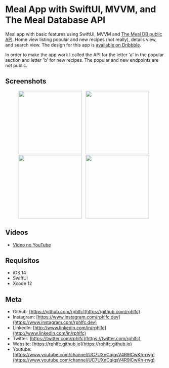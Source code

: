 # Meal App with SwiftUI, MVVM, and The Meal Database API
Meal app with basic features using SwiftUI, MVVM and [The Meal DB public API](https://www.themealdb.com/). Home view listing popular and new recipes (not really), details view, and search view. The design for this app is [available on Dribbble](https://dribbble.com/shots/14860498-Ngicipi-Food-Recipe-App).

In order to make the app work I called the API for the letter 'a' in the popular section and letter 'b' for new recipes. The popular and new endpoints are not public.

## Screenshots
<p align="center">
    <img src="https://user-images.githubusercontent.com/16376748/105731722-73af9600-5f0e-11eb-8196-b0691af173be.png" width="200"> &nbsp;
    <img src="https://user-images.githubusercontent.com/16376748/105731763-8033ee80-5f0e-11eb-97da-cb1163694512.png" width="200"> &nbsp;
    <img src="https://user-images.githubusercontent.com/16376748/105731779-85913900-5f0e-11eb-982a-8507c9d12d9d.png" width="200"> &nbsp;
    <img src="https://user-images.githubusercontent.com/16376748/105731787-888c2980-5f0e-11eb-941f-281c820b6452.png" width="200"> &nbsp;
</p>

## Vídeos
- [Vídeo no YouTube](https://youtu.be/fGfZz5d2Vrct)

## Requisitos
- iOS 14
- SwiftUI
- Xcode 12

## Meta
- Github: [https://github.com/rphlfc](https://github.com/rphlfc)
- Instagram: [https://www.instagram.com/rphlfc.dev](https://www.instagram.com/rphlfc.dev)
- LinkedIn: [http://www.linkedin.com/in/rphlfc](http://www.linkedin.com/in/rphlfc)
- Twitter: [https://twitter.com/rphlfc](https://twitter.com/rphlfc)
- Website: [https://rphlfc.github.io](https://rphlfc.github.io)
- Youtube: [https://www.youtube.com/channel/UC7UXnCqiqsV4R9lCwKh-rwg](https://www.youtube.com/channel/UC7UXnCqiqsV4R9lCwKh-rwg)
